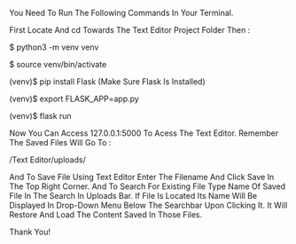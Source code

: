 You Need To Run The Following Commands In Your Terminal. 

First Locate And cd Towards The Text Editor Project Folder Then :

$ python3 -m venv venv

$ source venv/bin/activate

(venv)$ pip install Flask (Make Sure Flask Is Installed)

(venv)$ export FLASK_APP=app.py 

(venv)$ flask run

Now You Can Access 127.0.0.1:5000 To Acess The Text Editor. Remember The Saved Files Will Go To  :

/Text Editor/uploads/

And To Save File Using Text Editor Enter The Filename And Click Save In The Top Right Corner. 
And To Search For Existing File Type Name Of Saved File In The Search In Uploads Bar. If File Is Located Its Name Will Be Displayed In Drop-Down Menu 
Below The Searchbar Upon Clicking It. It Will Restore And Load The Content Saved In Those Files.

Thank You!
